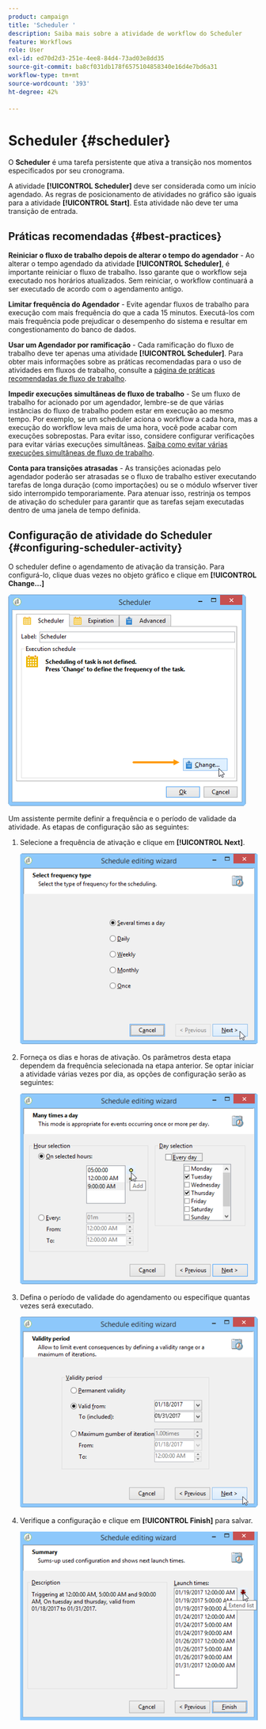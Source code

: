```yaml
---
product: campaign
title: 'Scheduler '
description: Saiba mais sobre a atividade de workflow do Scheduler
feature: Workflows
role: User
exl-id: ed70d2d3-251e-4ee8-84d4-73ad03e8dd35
source-git-commit: ba8cf031db178f6575104858340e16d4e7bd6a31
workflow-type: tm+mt
source-wordcount: '393'
ht-degree: 42%

---
```


# Scheduler {#scheduler}



O **Scheduler** é uma tarefa persistente que ativa a transição nos momentos especificados por seu cronograma.

A atividade **[!UICONTROL Scheduler]** deve ser considerada como um início agendado. As regras de posicionamento de atividades no gráfico são iguais para a atividade **[!UICONTROL Start]**. Esta atividade não deve ter uma transição de entrada.

## Práticas recomendadas {#best-practices}

**Reiniciar o fluxo de trabalho depois de alterar o tempo do agendador** - Ao alterar o tempo agendado da atividade **[!UICONTROL Scheduler]**, é importante reiniciar o fluxo de trabalho. Isso garante que o workflow seja executado nos horários atualizados. Sem reiniciar, o workflow continuará a ser executado de acordo com o agendamento antigo.

**Limitar frequência do Agendador** - Evite agendar fluxos de trabalho para execução com mais frequência do que a cada 15 minutos. Executá-los com mais frequência pode prejudicar o desempenho do sistema e resultar em congestionamento do banco de dados.

**Usar um Agendador por ramificação** - Cada ramificação do fluxo de trabalho deve ter apenas uma atividade **[!UICONTROL Scheduler]**. Para obter mais informações sobre as práticas recomendadas para o uso de atividades em fluxos de trabalho, consulte a [página de práticas recomendadas de fluxo de trabalho](workflow-best-practices.md#using-activities).

**Impedir execuções simultâneas de fluxo de trabalho** - Se um fluxo de trabalho for acionado por um agendador, lembre-se de que várias instâncias do fluxo de trabalho podem estar em execução ao mesmo tempo. Por exemplo, se um scheduler aciona o workflow a cada hora, mas a execução do workflow leva mais de uma hora, você pode acabar com execuções sobrepostas. Para evitar isso, considere configurar verificações para evitar várias execuções simultâneas. [Saiba como evitar várias execuções simultâneas de fluxo de trabalho](monitor-workflow-execution.md#preventing-simultaneous-multiple-executions).

**Conta para transições atrasadas** - As transições acionadas pelo agendador poderão ser atrasadas se o fluxo de trabalho estiver executando tarefas de longa duração (como importações) ou se o módulo wfserver tiver sido interrompido temporariamente. Para atenuar isso, restrinja os tempos de ativação do scheduler para garantir que as tarefas sejam executadas dentro de uma janela de tempo definida.

## Configuração de atividade do Scheduler {#configuring-scheduler-activity}

O scheduler define o agendamento de ativação da transição. Para configurá-lo, clique duas vezes no objeto gráfico e clique em **[!UICONTROL Change...]**

![](assets/s_user_segmentation_scheduler.png)

Um assistente permite definir a frequência e o período de validade da atividade. As etapas de configuração são as seguintes:

1. Selecione a frequência de ativação e clique em **[!UICONTROL Next]**.

   ![](assets/s_user_segmentation_scheduler2.png)

1. Forneça os dias e horas de ativação. Os parâmetros desta etapa dependem da frequência selecionada na etapa anterior. Se optar iniciar a atividade várias vezes por dia, as opções de configuração serão as seguintes:

   ![](assets/s_user_segmentation_scheduler3.png)

1. Defina o período de validade do agendamento ou especifique quantas vezes será executado.

   ![](assets/s_user_segmentation_scheduler4.png)

1. Verifique a configuração e clique em **[!UICONTROL Finish]** para salvar.

   ![](assets/s_user_segmentation_scheduler5.png)
